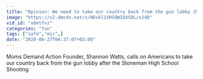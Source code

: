 ```yaml
---
title: "Opinion: We need to take our country back from the gun lobby [Mic Archives]"
image: "https://s2.dmcdn.net/v/N6vkl1VHS8WIQXSOL/x240"
vid_id: "x6etfvz"
categories: "fun"
tags: ["safe","mic",]
date: "2020-08-27T04:37:07+03:00"
---
```

Moms Demand Action Founder, Shannon Watts, calls on Americans to take our country back from the gun lobby after the Stoneman High School Shooting

